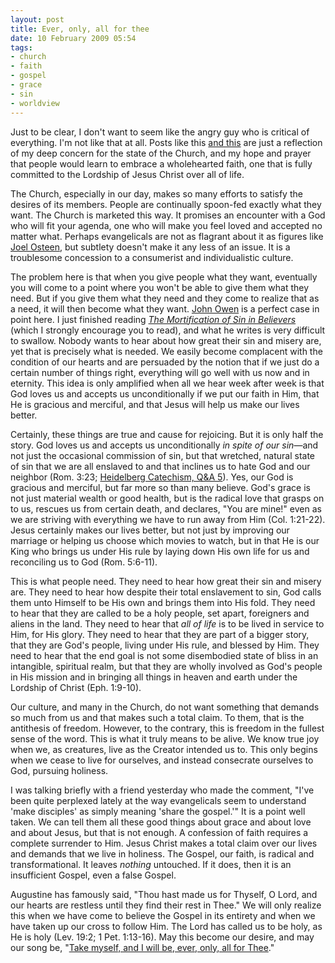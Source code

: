 ```yaml
---
layout: post
title: Ever, only, all for thee
date: 10 February 2009 05:54
tags:
- church
- faith
- gospel
- grace
- sin
- worldview
---
```

<p>Just to be clear, I don't want to seem like the angry guy who is critical of everything.  I'm not like that at all.  Posts like this <a href="http://jakebelder.com/adventures-in-missing-the-point">and this</a> are just a reflection of my deep concern for the state of the Church, and my hope and prayer that people would learn to embrace a wholehearted faith, one that is fully committed to the Lordship of Jesus Christ over all of life.</p>
<p>The Church, especially in our day, makes so many efforts to satisfy the desires of its members. People are continually spoon-fed exactly what they want.  The Church is marketed this way.  It promises an encounter with a God who will fit your agenda, one who will make you feel loved and accepted no matter what.  Perhaps evangelicals are not as flagrant about it as figures like <a href="http://en.wikipedia.org/wiki/Joel_Osteen">Joel Osteen</a>, but subtlety doesn't make it any less of an issue.   It is a troublesome concession to a consumerist and individualistic culture.</p>
<p>The problem here is that when you give people what they want, eventually you will come to a point where you won't be able to give them what they need.  But if you give them what they need and they come to realize that as a need, it will then become what they want. <a href="http://en.wikipedia.org/wiki/John_Owen_%28theologian%29">John  Owen</a> is a perfect case in point here.  I just finished reading <a href="http://www.ccel.org/ccel/owen/mort.toc.html"><span style="font-style: italic;">The Mortification of Sin in Believers</span></a> (which I strongly encourage you to read), and what he writes is very difficult to swallow.  Nobody wants to hear about how great their sin and misery are, yet that is precisely what is needed.  We easily become complacent with the condition of our hearts and are persuaded by the notion that if we just do a certain number of things right, everything will go well with us now and in eternity.  This idea is only amplified when all we hear week after week is that God loves us and accepts us unconditionally if we put our faith in Him, that He is gracious and merciful, and that Jesus will help us make our lives better.</p>
<p>Certainly, these things are true and cause for rejoicing. But it is only half the story.  God loves us and accepts us unconditionally <span style="font-style: italic;">in spite of our sin</span>&mdash;and not just the occasional commission of sin, but that wretched, natural state of sin that we are all enslaved to and that inclines us to hate God and our neighbor (Rom. 3:23; <a href="http://www.crcna.org/pages/heidelberg_misery.cfm#QandA%205">Heidelberg Catechism, Q&amp;A 5</a>).  Yes, our God is gracious and merciful, but far more so than many believe.  God's grace is not just material wealth or good health, but is the radical love that grasps on to us, rescues us from certain death, and declares, "You are mine!" even as we are striving with everything we have to run away from Him (Col. 1:21-22).  Jesus certainly makes our lives better, but not just by improving our marriage or helping us choose which movies to watch, but in that He is our King who brings us under His rule by laying down His own life for us and reconciling us to God (Rom. 5:6-11).</p>
<p>This is what people need.  They need to hear how great their sin and misery are.  They need to hear how despite their total enslavement to sin, God calls them unto Himself to be His own and brings them into His fold.  They need to hear that they are called to be a holy people, set apart, foreigners and aliens in the land.  They need to hear that <span style="font-style: italic;">all of life</span> is to be lived in service to Him, for His glory. They need to hear that they are part of a bigger story, that they are God's people, living under His rule, and blessed by Him.  They need to hear that the end goal is not some disembodied state of bliss in an intangible, spiritual realm, but that they are wholly involved as God's people in His mission and in bringing all things in heaven and earth under the Lordship of Christ (Eph. 1:9-10).</p>
<p>Our culture, and many in the Church, do not want something that demands so much from us and that makes such a total claim.  To them, that is the antithesis of freedom.  However, to the contrary, this is freedom in the fullest sense of the word.  This is what it truly means to be alive.  We know true joy when we, as creatures, live as the Creator intended us to.  This only begins when we cease to live for ourselves, and instead consecrate ourselves to God, pursuing holiness.</p>
<p>I was talking briefly with a friend yesterday who made the comment, "I've been quite perplexed lately at the way evangelicals seem to understand 'make disciples' as simply meaning 'share the gospel.'"  It is a point well taken.  We can tell them all these good things about grace and about love and about Jesus, but that is not enough.  A confession of faith requires a complete surrender to Him.  Jesus Christ makes a total claim over our lives and demands that we live in holiness.  The Gospel, our faith, is radical and transformational.  It leaves <span style="font-style: italic;">nothing</span> untouched. If it does, then it is an insufficient Gospel, even a false Gospel.</p>

Augustine has famously said, "Thou hast made us for Thyself, O Lord, and our hearts are restless until they find their rest in Thee."  We will only realize this when we have come to believe the Gospel in its entirety and when we have taken up our cross to follow Him.  The Lord has called us to be holy, as He is holy (Lev. 19:2; 1 Pet. 1:13-16).  May this become our desire, and may our song be, "<a href="http://www.opc.org/hymn.html?hymn_id=670">Take myself, and I will be, ever, only, all for Thee</a>."
